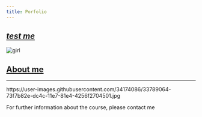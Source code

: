 ```yaml
---
title: Porfolio
---
```






## [*test me*](https://www.youtube.com/)          














![girl](https://user-images.githubusercontent.com/34174086/33789064-73f7b82e-dc4c-11e7-81e4-4256f2704501.jpg)
## [About me](README.md)

_________________________________________________________________
<p><div class="pull right">https://user-images.githubusercontent.com/34174086/33789064-73f7b82e-dc4c-11e7-81e4-4256f2704501.jpg</div></p>For further information about the course, please contact me
